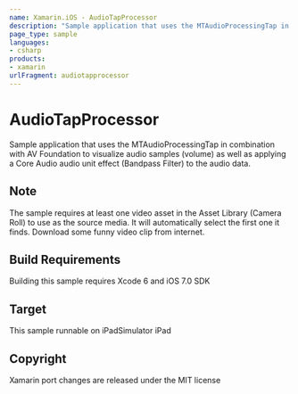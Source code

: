 ```yaml
---
name: Xamarin.iOS - AudioTapProcessor
description: "Sample application that uses the MTAudioProcessingTap in combination with AV Foundation to visualize audio samples (volume)"
page_type: sample
languages:
- csharp
products:
- xamarin
urlFragment: audiotapprocessor
---
```

# AudioTapProcessor

Sample application that uses the MTAudioProcessingTap in combination with AV Foundation to visualize audio samples (volume) as well as applying a Core Audio audio unit effect (Bandpass Filter) to the audio data.

## Note

The sample requires at least one video asset in the Asset Library (Camera Roll) to use as the source media. It will automatically select the first one it finds. Download some funny video clip from internet.

## Build Requirements

Building this sample requires Xcode 6 and iOS 7.0 SDK

## Target

This sample runnable on iPadSimulator iPad

## Copyright

Xamarin port changes are released under the MIT license
